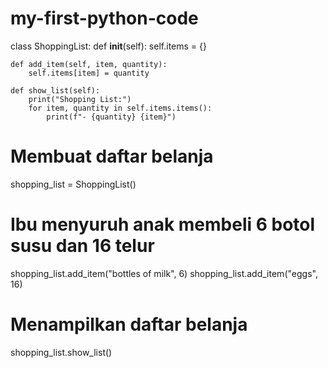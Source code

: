 # my-first-python-code
class ShoppingList:
    def __init__(self):
        self.items = {}

    def add_item(self, item, quantity):
        self.items[item] = quantity

    def show_list(self):
        print("Shopping List:")
        for item, quantity in self.items.items():
            print(f"- {quantity} {item}")

# Membuat daftar belanja
shopping_list = ShoppingList()

# Ibu menyuruh anak membeli 6 botol susu dan 16 telur
shopping_list.add_item("bottles of milk", 6)
shopping_list.add_item("eggs", 16)

# Menampilkan daftar belanja
shopping_list.show_list()
